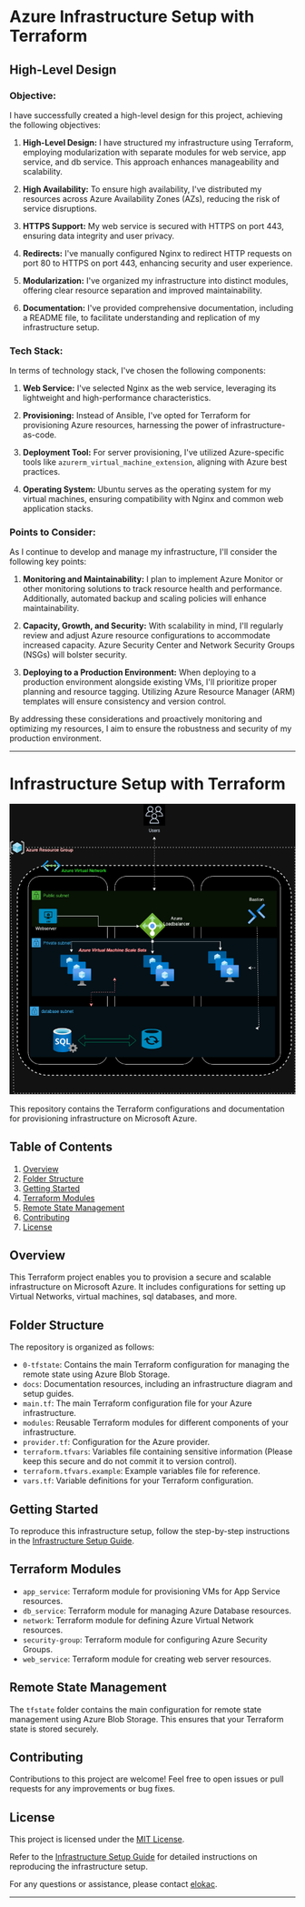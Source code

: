 # Azure Infrastructure Setup with Terraform

## High-Level Design

### Objective:
I have successfully created a high-level design for this project, achieving the following objectives:

1. **High-Level Design:** I have structured my infrastructure using Terraform, employing modularization with separate modules for web service, app service, and db service. This approach enhances manageability and scalability.

2. **High Availability:** To ensure high availability, I've distributed my resources across Azure Availability Zones (AZs), reducing the risk of service disruptions.

3. **HTTPS Support:** My web service is secured with HTTPS on port 443, ensuring data integrity and user privacy.

4. **Redirects:** I've manually configured Nginx to redirect HTTP requests on port 80 to HTTPS on port 443, enhancing security and user experience.

5. **Modularization:** I've organized my infrastructure into distinct modules, offering clear resource separation and improved maintainability.

6. **Documentation:** I've provided comprehensive documentation, including a README file, to facilitate understanding and replication of my infrastructure setup.

### Tech Stack:
In terms of technology stack, I've chosen the following components:

1. **Web Service:** I've selected Nginx as the web service, leveraging its lightweight and high-performance characteristics.

2. **Provisioning:** Instead of Ansible, I've opted for Terraform for provisioning Azure resources, harnessing the power of infrastructure-as-code.

3. **Deployment Tool:** For server provisioning, I've utilized Azure-specific tools like `azurerm_virtual_machine_extension`, aligning with Azure best practices.

4. **Operating System:** Ubuntu serves as the operating system for my virtual machines, ensuring compatibility with Nginx and common web application stacks.

### Points to Consider:
As I continue to develop and manage my infrastructure, I'll consider the following key points:

1. **Monitoring and Maintainability:** I plan to implement Azure Monitor or other monitoring solutions to track resource health and performance. Additionally, automated backup and scaling policies will enhance maintainability.

2. **Capacity, Growth, and Security:** With scalability in mind, I'll regularly review and adjust Azure resource configurations to accommodate increased capacity. Azure Security Center and Network Security Groups (NSGs) will bolster security.

3. **Deploying to a Production Environment:** When deploying to a production environment alongside existing VMs, I'll prioritize proper planning and resource tagging. Utilizing Azure Resource Manager (ARM) templates will ensure consistency and version control.

By addressing these considerations and proactively monitoring and optimizing my resources, I aim to ensure the robustness and security of my production environment.

------------------------------------------------------------------------------------------------------------------------------------------
# Infrastructure Setup with Terraform

![Infrastructure Diagram](docs/Infra_diagram.png)

This repository contains the Terraform configurations and documentation for provisioning infrastructure on Microsoft Azure.

## Table of Contents

1. [Overview](#overview)
2. [Folder Structure](#folder-structure)
3. [Getting Started](#getting-started)
4. [Terraform Modules](#terraform-modules)
5. [Remote State Management](#remote-state-management)
6. [Contributing](#contributing)
7. [License](#license)

## Overview

This Terraform project enables you to provision a secure and scalable infrastructure on Microsoft Azure. It includes configurations for setting up Virtual Networks, virtual machines, sql databases, and more.

## Folder Structure

The repository is organized as follows:

- `0-tfstate`: Contains the main Terraform configuration for managing the remote state using Azure Blob Storage.
- `docs`: Documentation resources, including an infrastructure diagram and setup guides.
- `main.tf`: The main Terraform configuration file for your Azure infrastructure.
- `modules`: Reusable Terraform modules for different components of your infrastructure.
- `provider.tf`: Configuration for the Azure provider.
- `terraform.tfvars`: Variables file containing sensitive information (Please keep this secure and do not commit it to version control).
- `terraform.tfvars.example`: Example variables file for reference.
- `vars.tf`: Variable definitions for your Terraform configuration.

## Getting Started

To reproduce this infrastructure setup, follow the step-by-step instructions in the [Infrastructure Setup Guide](docs/infrastructure-setup.md).

## Terraform Modules

- `app_service`: Terraform module for provisioning VMs for App Service resources.
- `db_service`: Terraform module for managing Azure Database resources.
- `network`: Terraform module for defining Azure Virtual Network resources.
- `security-group`: Terraform module for configuring Azure Security Groups.
- `web_service`: Terraform module for creating web server resources.

## Remote State Management

The `tfstate` folder contains the main configuration for remote state management using Azure Blob Storage. This ensures that your Terraform state is stored securely.

## Contributing

Contributions to this project are welcome! Feel free to open issues or pull requests for any improvements or bug fixes.

## License

This project is licensed under the [MIT License](LICENSE).

Refer to the [Infrastructure Setup Guide](docs/infrastructure-setup.md) for detailed instructions on reproducing the infrastructure setup.

For any questions or assistance, please contact [elokac](https://www.linkedin.com/in/eloka-chiejina).

------------------------------------------------------------------------------------------------------------------------------------------

